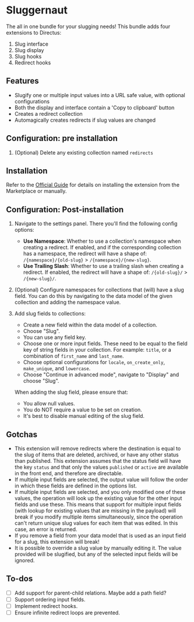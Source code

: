 # Sluggernaut
The all in one bundle for your slugging needs! This bundle adds four extensions to Directus:
1. Slug interface
2. Slug display
3. Slug hooks
4. Redirect hooks

## Features
- Slugify one or multiple input values into a URL safe value, with optional configurations
- Both the display and interface contain a 'Copy to clipboard' button
- Creates a redirect collection
- Automagically creates redirects if slug values are changed

## Configuration: pre installation
1. (Optional) Delete any existing collection named `redirects` 

## Installation
Refer to the [Official Guide](https://docs.directus.io/extensions/installing-extensions.html) for details on installing the extension from the Marketplace or manually.

## Configuration: Post-installation
1. Navigate to the settings panel. There you'll find the following config options:
   - **Use Namespace**: Whether to use a collection's namespace when creating a redirect. If enabled, and if the corresponding collection has a namespace, the redirect will have a shape of: `/{namespace}/{old-slug}` > `/{namespace}/{new-slug}`.
   - **Use Trailing Slash**: Whether to use a trailing slash when creating a redirect. If enabled, the redirect will have a shape of: `/{old-slug}/` > `/{new-slug}/`.
2. (Optional) Configure namespaces for collections that (will) have a slug field. You can do this by navigating to the data model of the given collection and adding the namespace value.
3. Add slug fields to collections:
   - Create a new field within the data model of a collection.
   - Choose "Slug".
   - You can use any field key.
   - Choose one or more input fields. These need to be equal to the field key of string fields in your collection. For example: `title`, or a combination of `first_name` and `last_name`.
   - Choose optional configurations for `locale`, `on_create_only`, `make_unique`, and `lowercase`.
   - Choose "Continue in advanced mode", navigate to "Display" and choose "Slug".
   
   When adding the slug field, please ensure that:
   - You allow null values.
   - You do NOT require a value to be set on creation.
   - It's best to disable manual editing of the slug field.


## Gotchas
- This extension will remove redirects where the destination is equal to the slug of items that are deleted, archived, or have any other status than published. This extension assumes that the status field will have the key `status` and that only the values `published` or `active` are available in the front end, and therefore are directable.
- If multiple input fields are selected, the output value will follow the order in which these fields are defined in the options list.
- If multiple input fields are selected, and you only modified one of these values, the operation will look up the existing value for the other input fields and use these. This means that support for multiple input fields (with lookup for existing values that are missing in the payload) will break if you modify multiple items simultaneously, since the operation can't return unique slug values for each item that was edited. In this case, an error is returned.
- If you remove a field from your data model that is used as an input field for a slug, this extension will break!
- It is possible to override a slug value by manually editing it. The value provided will be slugified, but any of the selected input fields will be ignored.

## To-dos
- [ ] Add support for parent-child relations. Maybe add a path field?
- [ ] Support ordering input fields.
- [ ] Implement redirect hooks.
- [ ] Ensure infinite redirect loops are prevented.